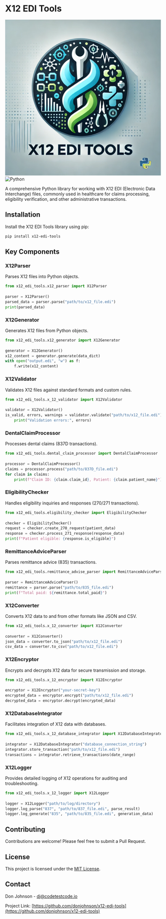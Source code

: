 # X12 EDI Tools

![X12 EDI Tools Logo](logo.png)
![Python](https://img.shields.io/badge/Python-3.9+-blue?logo=python)



A comprehensive Python library for working with X12 EDI (Electronic Data Interchange) files, commonly used in healthcare for claims processing, eligibility verification, and other administrative transactions.

## Installation

Install the X12 EDI Tools library using pip:

```bash
pip install x12-edi-tools
```

## Key Components

### X12Parser
Parses X12 files into Python objects.

```python
from x12_edi_tools.x12_parser import X12Parser

parser = X12Parser()
parsed_data = parser.parse("path/to/x12_file.edi")
print(parsed_data)
```

### X12Generator
Generates X12 files from Python objects.

```python
from x12_edi_tools.x12_generator import X12Generator

generator = X12Generator()
x12_content = generator.generate(data_dict)
with open("output.edi", "w") as f:
    f.write(x12_content)
```

### X12Validator
Validates X12 files against standard formats and custom rules.

```python
from x12_edi_tools.x_12_validator import X12Validator

validator = X12Validator()
is_valid, errors, warnings = validator.validate("path/to/x12_file.edi")
    print("Validation errors:", errors)
```

### DentalClaimProcessor
Processes dental claims (837D transactions).

```python
from x12_edi_tools.dental_claim_processor import DentalClaimProcessor

processor = DentalClaimProcessor()
claims = processor.process("path/to/837D_file.edi")
for claim in claims:
    print(f"Claim ID: {claim.claim_id}, Patient: {claim.patient_name}")
```

### EligibilityChecker
Handles eligibility inquiries and responses (270/271 transactions).

```python
from x12_edi_tools.eligibility_checker import EligibilityChecker

checker = EligibilityChecker()
request = checker.create_270_request(patient_data)
response = checker.process_271_response(response_data)
print(f"Patient eligible: {response.is_eligible}")
```

### RemittanceAdviceParser
Parses remittance advice (835) transactions.

```python
from x12_edi_tools.remittance_advise_parser import RemittanceAdviceParser

parser = RemittanceAdviceParser()
remittance = parser.parse("path/to/835_file.edi")
print(f"Total paid: ${remittance.total_paid}")
```

### X12Converter
Converts X12 data to and from other formats like JSON and CSV.

```python
from x12_edi_tools.x_12_converter import X12Converter

converter = X12Converter()
json_data = converter.to_json("path/to/x12_file.edi")
csv_data = converter.to_csv("path/to/x12_file.edi")
```

### X12Encryptor
Encrypts and decrypts X12 data for secure transmission and storage.

```python
from x12_edi_tools.x_12_encryptor import X12Encryptor

encryptor = X12Encryptor("your-secret-key")
encrypted_data = encryptor.encrypt("path/to/x12_file.edi")
decrypted_data = encryptor.decrypt(encrypted_data)
```

### X12DatabaseIntegrator
Facilitates integration of X12 data with databases.

```python
from x12_edi_tools.x_12_database_integrator import X12DatabaseIntegrator

integrator = X12DatabaseIntegrator("database_connection_string")
integrator.store_transaction("path/to/x12_file.edi")
transactions = integrator.retrieve_transactions(date_range)
```

### X12Logger
Provides detailed logging of X12 operations for auditing and troubleshooting.

```python
from x12_edi_tools.x_12_logger import X12Logger

logger = X12Logger("path/to/log/directory")
logger.log_parse("837", "path/to/837_file.edi", parse_result)
logger.log_generate("835", "path/to/835_file.edi", generation_data)
```

## Contributing

Contributions are welcome! Please feel free to submit a Pull Request.


## License
This project is licensed under the [MIT License](LICENSE).

## Contact

Don Johnson - dj@codetestcode.io

Project Link: [https://github.com/donjohnson/x12-edi-tools](https://github.com/donjohnson/x12-edi-tools)
